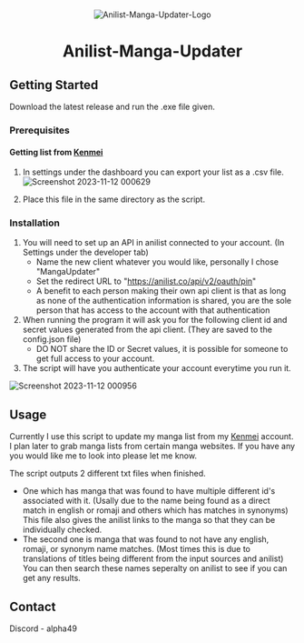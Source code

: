 <!-- PROJECT LOGO -->
<br />
<div align="center">
   
![Anilist-Manga-Updater-Logo](https://github.com/RLAlpha49/Anilist-Manga-Updater/assets/75044176/6babb26b-1db7-4e0c-90b9-ac4c6297d689)

<h1 align="center">Anilist-Manga-Updater</h3>
</div>

<!-- GETTING STARTED -->
## Getting Started

Download the latest release and run the .exe file given. 

### Prerequisites

#### Getting list from [Kenmei](https://www.kenmei.co)
1. In settings under the dashboard you can export your list as a .csv file.
   ![Screenshot 2023-11-12 000629](https://github.com/RLAlpha49/Anilist-Manga-Updater/assets/75044176/07e7da8e-8e6c-44c7-85a8-4117fab05afb)

3. Place this file in the same directory as the script.

### Installation

1. You will need to set up an API in anilist connected to your account. (In Settings under the developer tab)
    - Name the new client whatever you would like, personally I chose "MangaUpdater"
    - Set the redirect URL to "https://anilist.co/api/v2/oauth/pin"
    - A benefit to each person making their own api client is that as long as none of the authentication information is shared, you are the sole person that has access to the account with that authentication
2. When running the program it will ask you for the following client id and secret values generated from the api client. (They are saved to the config.json file)
    - DO NOT share the ID or Secret values, it is possible for someone to get full access to your account.
3. The script will have you authenticate your account everytime you run it.

![Screenshot 2023-11-12 000956](https://github.com/RLAlpha49/Anilist-Manga-Updater/assets/75044176/fda82a15-f14e-42bf-a2c7-215b916ce863)

<!-- USAGE EXAMPLES -->
## Usage

Currently I use this script to update my manga list from my [Kenmei](https://www.kenmei.co) account.
I plan later to grab manga lists from certain manga websites. If you have any you would like me to look into please let me know.

The script outputs 2 different txt files when finished.
   - One which has manga that was found to have multiple different id's associated with it. (Usally due to the name being found as a direct match in english or romaji and others which has matches in synonyms) This file also gives the anilist links to the manga so that they can be individually checked.
   - The second one is manga that was found to not have any english, romaji, or synonym name matches. (Most times this is due to translations of titles being different from the input sources and anilist) You can then search these names seperalty on anilist to see if you can get any results.

<!-- CONTACT -->
## Contact

Discord - alpha49
